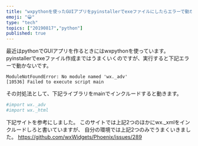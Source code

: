 ```yaml
---
title: "wxpythonを使ったGUIアプリをpyinstallerでexeファイルにしたらエラーで動かない"
emoji: "😀"
type: "tech"
topics: ["20190817","python"]
published: true
---
```

最近はpythonでGUIアプリを作るときにはwxpythonを使っています。
pyinstallerでexeファイル作成まではうまくいくのですが、実行すると下記エラーで動かないです。
```
ModuleNotFoundError: No module named 'wx._adv'
[10536] Failed to execute script main
```
その対処法として、下記ライブラリをmainでインクルードすると動きます。
```python
#import wx._adv
#import wx._html
```
下記サイトを参考にしました。
このサイトでは上記2つのほかにwx._xmlをインクルードしろと書いていますが、
自分の環境では上記2つのみでうまくいきました。
https://github.com/wxWidgets/Phoenix/issues/289

